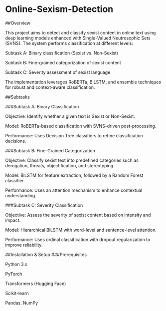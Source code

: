 # Online-Sexism-Detection

##Overview

This project aims to detect and classify sexist content in online text using deep learning models enhanced with Single-Valued Neutrosophic Sets (SVNS). The system performs classification at different levels:

Subtask A: Binary classification (Sexist vs. Non-Sexist)

Subtask B: Fine-grained categorization of sexist content

Subtask C: Severity assessment of sexist language

The implementation leverages RoBERTa, BiLSTM, and ensemble techniques for robust and context-aware classification.

##Subtasks

###Subtask A: Binary Classification

Objective: Identify whether a given text is Sexist or Non-Sexist.

Model: RoBERTa-based classification with SVNS-driven post-processing.

Performance: Uses Decision Tree classifiers to refine classification decisions.

###Subtask B: Fine-Grained Categorization

Objective: Classify sexist text into predefined categories such as derogation, threats, objectification, and stereotyping.

Model: BiLSTM for feature extraction, followed by a Random Forest classifier.

Performance: Uses an attention mechanism to enhance contextual understanding.

###Subtask C: Severity Classification

Objective: Assess the severity of sexist content based on intensity and impact.

Model: Hierarchical BiLSTM with word-level and sentence-level attention.

Performance: Uses ordinal classification with dropout regularization to improve reliability.

##Installation & Setup
###Prerequisites

Python 3.x

PyTorch

Transformers (Hugging Face)

Scikit-learn

Pandas, NumPy
